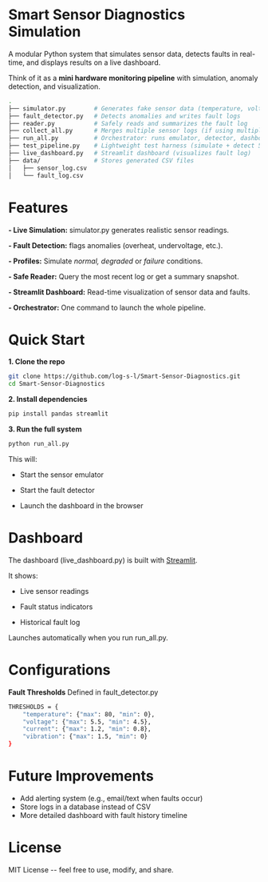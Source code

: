 # Smart Sensor Diagnostics Simulation
A modular Python system that simulates sensor data, detects faults in real-time, and displays results on a live dashboard.

Think of it as a **mini hardware monitoring pipeline** with simulation, anomaly detection, and visualization.

```bash
.
├── simulator.py        # Generates fake sensor data (temperature, voltage, etc.)
├── fault_detector.py   # Detects anomalies and writes fault logs
├── reader.py           # Safely reads and summarizes the fault log
├── collect_all.py      # Merges multiple sensor logs (if using multiple devices)
├── run_all.py          # Orchestrator: runs emulator, detector, dashboard
├── test_pipeline.py    # Lightweight test harness (simulate + detect 50 rows)
├── live_dashboard.py   # Streamlit dashboard (visualizes fault log)
├── data/               # Stores generated CSV files
│   ├── sensor_log.csv
│   └── fault_log.csv

```

# Features
**- Live Simulation:** simulator.py generates realistic sensor readings.

**- Fault Detection:** flags anomalies (overheat, undervoltage, etc.).

**- Profiles:** Simulate _normal, degraded_ or _failure_ conditions.

**- Safe Reader:** Query the most recent log or get a summary snapshot.

**- Streamlit Dashboard:** Read-time visualization of sensor data and faults.

**- Orchestrator:** One command to launch the whole pipeline.

# Quick Start
**1. Clone the repo**
```bash
git clone https://github.com/log-s-l/Smart-Sensor-Diagnostics.git
cd Smart-Sensor-Diagnostics
```
**2. Install dependencies**
```bash
pip install pandas streamlit
```
**3. Run the full system**
```bash
python run_all.py
```
This will:

- Start the sensor emulator

- Start the fault detector

- Launch the dashboard in the browser

# Dashboard
The dashboard (live_dashboard.py) is built with [Streamlit](https://streamlit.io/).

It shows:

- Live sensor readings

- Fault status indicators

- Historical fault log

Launches automatically when you run run_all.py.

# Configurations
**Fault Thresholds**
Defined in fault_detector.py
```bash
THRESHOLDS = {
    "temperature": {"max": 80, "min": 0},
    "voltage": {"max": 5.5, "min": 4.5},
    "current": {"max": 1.2, "min": 0.8},
    "vibration": {"max": 1.5, "min": 0}
}
```

# Future Improvements
- Add alerting system (e.g., email/text when faults occur)
- Store logs in a database instead of CSV
- More detailed dashboard with fault history timeline

# License
MIT License -- feel free to use, modify, and share.
